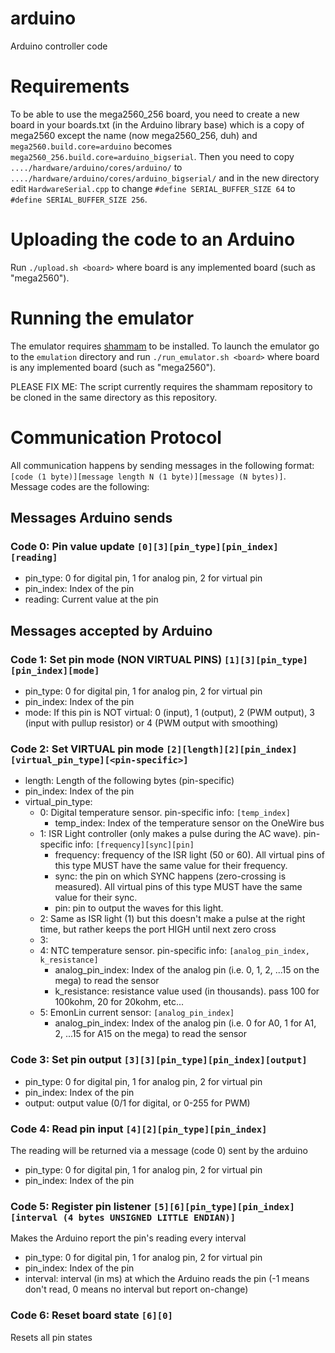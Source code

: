 # arduino

Arduino controller code

# Requirements
To be able to use the mega2560_256 board, you need to create a new board in your boards.txt (in the Arduino library base) which is a copy of mega2560 except the name (now mega2560_256, duh) and `mega2560.build.core=arduino` becomes `mega2560_256.build.core=arduino_bigserial`. Then you need to copy `..../hardware/arduino/cores/arduino/` to `..../hardware/arduino/cores/arduino_bigserial/` and in the new directory edit `HardwareSerial.cpp` to change `#define SERIAL_BUFFER_SIZE 64` to `#define SERIAL_BUFFER_SIZE 256`.

# Uploading the code to an Arduino
Run `./upload.sh <board>` where board is any implemented board (such as "mega2560").

# Running the emulator
The emulator requires [shammam](https://github.com/Verbozeteam/shammam) to be installed. To launch the emulator go to the `emulation` directory and run `./run_emulator.sh <board>` where board is any implemented board (such as "mega2560").

PLEASE FIX ME: The script currently requires the shammam repository to be cloned in the same directory as this repository.

# Communication Protocol
All communication happens by sending messages in the following format: `[code (1 byte)][message length N (1 byte)][message (N bytes)]`. Message codes are the following:

## Messages Arduino sends
### Code 0: Pin value update `[0][3][pin_type][pin_index][reading]`
- pin_type: 0 for digital pin, 1 for analog pin, 2 for virtual pin
- pin_index: Index of the pin
- reading: Current value at the pin

## Messages accepted by Arduino
### Code 1: Set pin mode (NON VIRTUAL PINS) `[1][3][pin_type][pin_index][mode]`
- pin_type: 0 for digital pin, 1 for analog pin, 2 for virtual pin
- pin_index: Index of the pin
- mode: If this pin is NOT virtual: 0 (input), 1 (output), 2 (PWM output), 3 (input with pullup resistor) or 4 (PWM output with smoothing)

### Code 2: Set VIRTUAL pin mode `[2][length][2][pin_index][virtual_pin_type][<pin-specific>]`
- length: Length of the following bytes (pin-specific)
- pin_index: Index of the pin
- virtual_pin_type:
    - 0: Digital temperature sensor. pin-specific info: `[temp_index]`
        - temp_index: Index of the temperature sensor on the OneWire bus
    - 1: ISR Light controller (only makes a pulse during the AC wave). pin-specific info: `[frequency][sync][pin]`
        - frequency: frequency of the ISR light (50 or 60). All virtual pins of this type MUST have the same value for their frequency.
        - sync: the pin on which SYNC happens (zero-crossing is measured). All virtual pins of this type MUST have the same value for their sync.
        - pin: pin to output the waves for this light.
    - 2: Same as ISR light (1) but this doesn't make a pulse at the right time, but rather keeps the port HIGH until next zero cross
    - 3:
    - 4: NTC temperature sensor. pin-specific info: `[analog_pin_index, k_resistance]`
        - analog_pin_index: Index of the analog pin (i.e. 0, 1, 2, ...15 on the mega) to read the sensor
        - k_resistance: resistance value used (in thousands). pass 100 for 100kohm, 20 for 20kohm, etc...
    - 5: EmonLin current sensor: `[analog_pin_index]`
        - analog_pin_index: Index of the analog pin (i.e. 0 for A0, 1 for A1, 2, ...15 for A15 on the mega) to read the sensor

### Code 3: Set pin output `[3][3][pin_type][pin_index][output]`
- pin_type: 0 for digital pin, 1 for analog pin, 2 for virtual pin
- pin_index: Index of the pin
- output: output value (0/1 for digital, or 0-255 for PWM)

### Code 4: Read pin input `[4][2][pin_type][pin_index]`
The reading will be returned via a message (code 0) sent by the arduino
- pin_type: 0 for digital pin, 1 for analog pin, 2 for virtual pin
- pin_index: Index of the pin

### Code 5: Register pin listener `[5][6][pin_type][pin_index][interval (4 bytes UNSIGNED LITTLE ENDIAN)]`
Makes the Arduino report the pin's reading every interval
- pin_type: 0 for digital pin, 1 for analog pin, 2 for virtual pin
- pin_index: Index of the pin
- interval: interval (in ms) at which the Arduino reads the pin (-1 means don't read, 0 means no interval but report on-change)

### Code 6: Reset board state `[6][0]`
Resets all pin states
